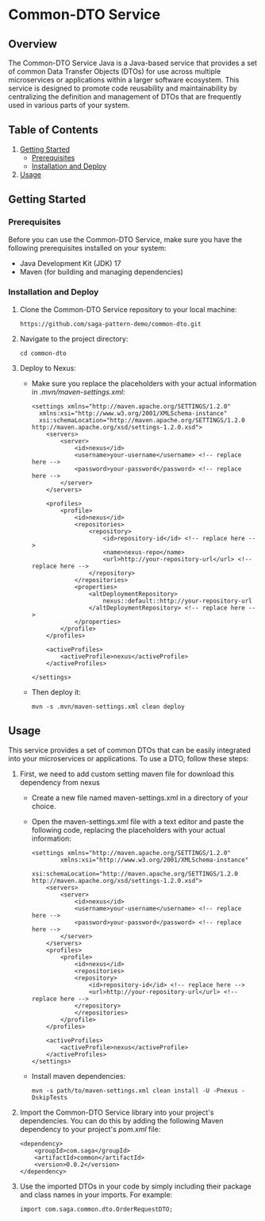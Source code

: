 # Common-DTO Service

## Overview

The Common-DTO Service Java is a Java-based service that provides a set of common Data Transfer Objects (DTOs) for use across multiple microservices or applications within a larger software ecosystem. This service is designed to promote code reusability and maintainability by centralizing the definition and management of DTOs that are frequently used in various parts of your system.

## Table of Contents

1. [Getting Started](#Getting-Started)
    - [Prerequisites](#Prerequisites)
    - [Installation and Deploy](#Installation-and-Deploy)
2. [Usage](#Usage)

## Getting Started

### Prerequisites

Before you can use the Common-DTO Service, make sure you have the following prerequisites installed on your system:

-   Java Development Kit (JDK) 17
-   Maven (for building and managing dependencies)

### Installation and Deploy

1. Clone the Common-DTO Service repository to your local machine:
    ```
    https://github.com/saga-pattern-demo/common-dto.git
    ```
2. Navigate to the project directory:
    ```
    cd common-dto
    ```
3. Deploy to Nexus:

    - Make sure you replace the placeholders with your actual information in _.mvn/maven-settings.xml_:

        ```
        <settings xmlns="http://maven.apache.org/SETTINGS/1.2.0"
          xmlns:xsi="http://www.w3.org/2001/XMLSchema-instance"
          xsi:schemaLocation="http://maven.apache.org/SETTINGS/1.2.0 http://maven.apache.org/xsd/settings-1.2.0.xsd">
            <servers>
                <server>
                    <id>nexus</id>
                    <username>your-username</username> <!-- replace here -->
                    <password>your-password</password> <!-- replace here -->
                </server>
            </servers>

            <profiles>
                <profile>
                    <id>nexus</id>
                    <repositories>
                        <repository>
                            <id>repository-id</id> <!-- replace here -->
                            <name>nexus-repo</name>
                            <url>http://your-repository-url</url> <!-- replace here -->
                        </repository>
                    </repositories>
                    <properties>
                        <altDeploymentRepository>
                            nexus::default::http://your-repository-url
                        </altDeploymentRepository> <!-- replace here -->
                    </properties>
                </profile>
            </profiles>

            <activeProfiles>
                <activeProfile>nexus</activeProfile>
            </activeProfiles>

        </settings>
        ```

    - Then deploy it:
        ```
        mvn -s .mvn/maven-settings.xml clean deploy
        ```

## Usage

This service provides a set of common DTOs that can be easily integrated into your microservices or applications. To use a DTO, follow these steps:

1. First, we need to add custom setting maven file for download this dependency from nexus

    - Create a new file named maven-settings.xml in a directory of your choice.
    - Open the maven-settings.xml file with a text editor and paste the following code, replacing the placeholders with your actual information:

        ```
        <settings xmlns="http://maven.apache.org/SETTINGS/1.2.0"
                xmlns:xsi="http://www.w3.org/2001/XMLSchema-instance"
                xsi:schemaLocation="http://maven.apache.org/SETTINGS/1.2.0 http://maven.apache.org/xsd/settings-1.2.0.xsd">
            <servers>
                <server>
                    <id>nexus</id>
                    <username>your-username</username> <!-- replace here -->
                    <password>your-password</password> <!-- replace here -->
                </server>
            </servers>
            <profiles>
                <profile>
                    <id>nexus</id>
                    <repositories>
                    <repository>
                        <id>repository-id</id> <!-- replace here -->
                        <url>http://your-repository-url</url> <!-- replace here -->
                    </repository>
                    </repositories>
                </profile>
            </profiles>

            <activeProfiles>
                <activeProfile>nexus</activeProfile>
            </activeProfiles>
        </settings>
        ```

    - Install maven dependencies:
        ```
        mvn -s path/to/maven-settings.xml clean install -U -Pnexus -DskipTests
        ```

2. Import the Common-DTO Service library into your project's dependencies. You can do this by adding the following Maven dependency to your project's _pom.xml_ file:
    ```
    <dependency>
        <groupId>com.saga</groupId>
        <artifactId>common</artifactId>
        <version>0.0.2</version>
    </dependency>
    ```
3. Use the imported DTOs in your code by simply including their package and class names in your imports. For example:
    ```
    import com.saga.common.dto.OrderRequestDTO;
    ```
